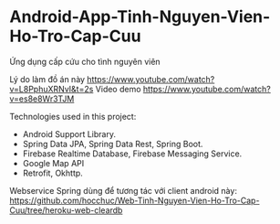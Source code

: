 # Android-App-Tinh-Nguyen-Vien-Ho-Tro-Cap-Cuu

Ứng dụng cấp cứu cho tình nguyên viên 

Lý do làm đồ án này
https://www.youtube.com/watch?v=L8PphuXRNvI&t=2s
Video demo
https://www.youtube.com/watch?v=es8e8Wr3TJM

Technologies used in this project:
- Android Support Library.
- Spring Data JPA, Spring Data Rest, Spring Boot.
- Firebase Realtime Database, Firebase Messaging Service.
- Google Map API
- Retrofit, Okhttp.

Webservice Spring dùng để tương tác với client android này:
https://github.com/hocchuc/Web-Tinh-Nguyen-Vien-Ho-Tro-Cap-Cuu/tree/heroku-web-cleardb
